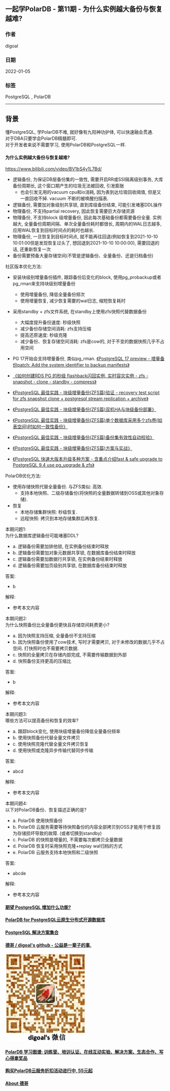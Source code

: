 ## 一起学PolarDB - 第11期 - 为什么实例越大备份与恢复越难?   
                                  
### 作者                           
digoal                                  
                                  
### 日期                                  
2022-01-05                                 
                                  
### 标签                                  
PostgreSQL , PolarDB                                   
                                  
----                                  
                                  
## 背景                  
懂PostgreSQL, 学PolarDB不难, 就好像有九阳神功护体, 可以快速融会贯通.           
对于DBA只要学会PolarDB精髓即可.       
对于开发者来说不需要学习, 使用PolarDB和PostgreSQL一样.           
         
#### 为什么实例越大备份与恢复越难?   
https://www.bilibili.com/video/BV1bS4y1L7Bd/  
  
- 逻辑备份, 为保证DB层备份集的一致性, 需要开启RR或SSI隔离级别事务, 大库备份周期长, 这个窗口期产生的垃圾无法被回收, 引发膨胀   
    - 也会引发无用的vacuum cpu和io消耗, 因为表到达垃圾回收阈值, 但是又一直回收不掉. vacuum 不断的被唤醒扫描表.  
- 逻辑备份, 需要加对象级别共享锁, 直到库级备份结束, 可能引发堵塞DDL操作    
- 物理备份, 不支持partial recovery, 因此恢复需要巨大存储资源    
- 物理备份, 不支持block 级增量备份, 因此每次基础备份都需要备份全量. 实例越大, 全量备份周期间隔、单次全量备份耗时都很长, 周期内的WAL日志越多, 应用WAL恢复到目标时间点的耗时也越长.   
- 物理备份, 一旦恢复到目标时间点, 就不能再往回退(例如恢复到2021-10-10 10:01:00但是发现恢复过头了, 想回退到2021-10-10 10:00:00), 需要回退的话, 还重新恢复一次  
- 备份需要预备大量存储空间(不管是逻辑备份、全量备份、还是归档备份)    
  
社区版本优化方法:    
- 安装块级别增量备份插件, 跟踪备份后变化的block, 使用pg_probackup或者pg_rman来支持块级别增量备份    
    - 使用增量备份, 降低全量备份频次  
    - 使用增量恢复, 减少恢复需要的wal日志, 缩短恢复耗时  
- 采用standby + zfs文件系统, 在standby上使用zfs快照代替数据备份    
    - 大幅度提升备份速度: 秒级快照  
    - 减少备份存储空间消耗: zfs支持压缩  
    - 提高还原速度: 秒级克隆  
    - 减少备份、恢复存储空间消耗: zfs是cow的, 对于不变的数据快照几乎不占用空间    
- PG 17开始会支持增量备份, 类似pg_rman.  [《PostgreSQL 17 preview - 增量备份patch: Add the system identifier to backup manifests》](../202403/20240314_02.md)  
  
- [《如何创建RDS PG 的秒级 flashback闪回实例, 实时容灾实例 - zfs - snapshot - clone - standby - compress》](../202003/20200321_02.md) 
- [《PostgreSQL 最佳实践 - 块级增量备份(ZFS篇)验证 - recovery test script for zfs snapshot clone + postgresql stream replication + archive》](../201608/20160823_09.md)  
- [《PostgreSQL 最佳实践 - 块级增量备份(ZFS篇)双机HA与块级备份部署》](../201608/20160823_08.md)  
- [《PostgreSQL 最佳实践 - 块级增量备份(ZFS篇)单个数据库采用多个zfs卷(如表空间)时如何一致性备份》](../201608/20160823_07.md)  
- [《PostgreSQL 最佳实践 - 块级增量备份(ZFS篇)备份集有效性自动校验》](../201608/20160823_06.md)  
- [《PostgreSQL 最佳实践 - 块级增量备份(ZFS篇)方案与实战》](../201608/20160823_05.md)  
- [《PostgreSQL 快速大版本升级多种方案 - 含重点介绍fast & safe upgrade to PostgreSQL 9.4 use pg_upgrade & zfs》](../201412/20141219_01.md)  
  
PolarDB优化方法:    
- 使用存储快照代替全量备份. 与ZFS类似: 高效.   
    - 支持本地快照、二级存储备份(将快照的全量数据转储到OSS或其他对象存储).   
- 恢复  
    - 本地存储集群快照: 秒级恢复.  
    - 远程快照: 拷贝到本地存储集群后再恢复.  
  
本期问题1:              
为什么数据库逻辑备份可能堵塞DDL?         
- a. 逻辑备份需要加排他锁, 在实例备份结束时释放  
- b. 逻辑备份需要加对象元数据共享锁, 在数据库备份结束时释放  
- c. 逻辑备份需要加数据行共享锁, 在实例备份结束时释放  
- d. 逻辑备份需要加页级别共享锁, 在数据库备份结束时释放  
                        
答案:                        
- b              
                    
解释:                    
- 参考本文内容               
  
本期问题2:              
为什么快照备份比全量备份更快且存储空间耗费更小?     
- a. 因为快照支持压缩, 全量备份不支持压缩  
- b. 因为快照备份使用了cow技术, 写时才需要拷贝, 对于未修改的数据几乎不占空间. 打快照时也不需要拷贝数据.   
- c. 快照的全量拷贝在存储内部完成, 不需要传输数据到外部  
- d. 快照备份支持更高的压缩比  
                        
答案:                        
- b              
                    
解释:                    
- 参考本文内容               
  
本期问题3:              
哪些方法可以提高备份和恢复的效率?     
- a. 跟踪block变化, 使用块级增量备份降低全量备份频率  
- b. 使用快照备份代替全量文件拷贝  
- c. 使用快照克隆代替全量文件拷贝恢复  
- d. 使用快照或克隆异步传输代替同步传输  
                        
答案:                        
- abcd           
                    
解释:                    
- 参考本文内容    
  
本期问题4:              
以下对PolarDB备份、恢复描述正确的是?     
- a. PolarDB 使用快照备份  
- b. PolarDB 云服务需要等待快照备份的内容全部拷贝到OSS才能用于修复因为存储损坏导致的故障. (或者切换到standby) 
- c. PolarDB 的快照是增量的, 不需要每次都拷贝全量数据 
- d. PolarDB 恢复时采用快照克隆+replay wal归档的方式
- e. PolarDB 云服务支持本地快照和二级快照
                        
答案:                        
- abcde           
                    
解释:                    
- 参考本文内容    
  
  
#### [期望 PostgreSQL 增加什么功能?](https://github.com/digoal/blog/issues/76 "269ac3d1c492e938c0191101c7238216")
  
  
#### [PolarDB for PostgreSQL云原生分布式开源数据库](https://github.com/ApsaraDB/PolarDB-for-PostgreSQL "57258f76c37864c6e6d23383d05714ea")
  
  
#### [PostgreSQL 解决方案集合](https://yq.aliyun.com/topic/118 "40cff096e9ed7122c512b35d8561d9c8")
  
  
#### [德哥 / digoal's github - 公益是一辈子的事.](https://github.com/digoal/blog/blob/master/README.md "22709685feb7cab07d30f30387f0a9ae")
  
  
![digoal's wechat](../pic/digoal_weixin.jpg "f7ad92eeba24523fd47a6e1a0e691b59")
  
  
#### [PolarDB 学习图谱: 训练营、培训认证、在线互动实验、解决方案、生态合作、写心得拿奖品](https://www.aliyun.com/database/openpolardb/activity "8642f60e04ed0c814bf9cb9677976bd4")
  
  
#### [购买PolarDB云服务折扣活动进行中, 55元起](https://www.aliyun.com/activity/new/polardb-yunparter?userCode=bsb3t4al "e0495c413bedacabb75ff1e880be465a")
  
  
#### [About 德哥](https://github.com/digoal/blog/blob/master/me/readme.md "a37735981e7704886ffd590565582dd0")
  
